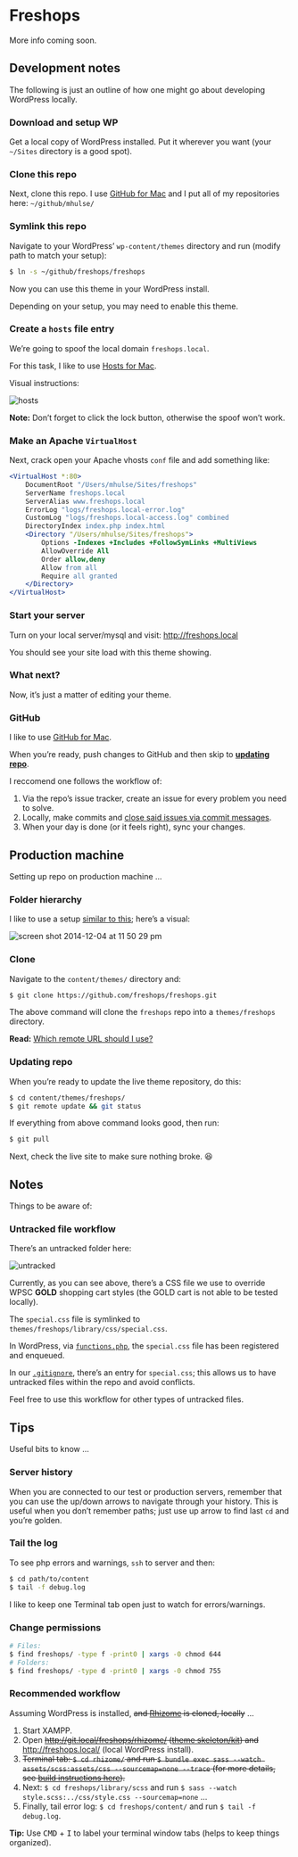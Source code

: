 # Freshops

More info coming soon.

## Development notes

The following is just an outline of how one might go about developing WordPress locally.

### Download and setup WP

Get a local copy of WordPress installed. Put it wherever you want (your `~/Sites` directory is a good spot).

### Clone this repo

Next, clone this repo. I use [GitHub for Mac](https://mac.github.com/) and I put all of my repositories here: `~/github/mhulse/`

### Symlink this repo

Navigate to your WordPress’ `wp-content/themes` directory and run (modify path to match your setup):

```bash
$ ln -s ~/github/freshops/freshops
```

Now you can use this theme in your WordPress install.

Depending on your setup, you may need to enable this theme.

### Create a `hosts` file entry

We’re going to spoof the local domain `freshops.local`.

For this task, I like to use [Hosts for Mac](http://www.macupdate.com/app/mac/40003/hosts).

Visual instructions:

![hosts](https://cloud.githubusercontent.com/assets/218624/5311699/d495cee2-7bff-11e4-897e-f60ac39a2594.gif)

**Note:** Don’t forget to click the lock button, otherwise the spoof won’t work.

### Make an Apache `VirtualHost`

Next, crack open your Apache vhosts `conf` file and add something like:

```apache
<VirtualHost *:80>
	DocumentRoot "/Users/mhulse/Sites/freshops"
	ServerName freshops.local
	ServerAlias www.freshops.local
	ErrorLog "logs/freshops.local-error.log"
	CustomLog "logs/freshops.local-access.log" combined
	DirectoryIndex index.php index.html
	<Directory "/Users/mhulse/Sites/freshops">
		Options -Indexes +Includes +FollowSymLinks +MultiViews
		AllowOverride All
		Order allow,deny
		Allow from all
		Require all granted
	</Directory>
</VirtualHost>
```

### Start your server

Turn on your local server/mysql and visit: <http://freshops.local>

You should see your site load with this theme showing.

### What next?

Now, it’s just a matter of editing your theme.

### GitHub

I like to use [GitHub for Mac](https://mac.github.com/).

When you’re ready, push changes to GitHub and then skip to **[updating repo](#updating-repo)**.

I reccomend one follows the workflow of:

1. Via the repo’s issue tracker, create an issue for every problem you need to solve.
1. Locally, make commits and [close said issues via commit messages](https://help.github.com/articles/closing-issues-via-commit-messages/).
1. When your day is done (or it feels right), sync your changes.

## Production machine

Setting up repo on production machine …

### Folder hierarchy

I like to use a setup [similar to this](https://github.com/mhulse/bueller); here’s a visual:

![screen shot 2014-12-04 at 11 50 29 pm](https://cloud.githubusercontent.com/assets/218624/5312526/5dd83be4-7c10-11e4-8f04-4e3135f6fa76.png)

### Clone

Navigate to the `content/themes/` directory and:

```bash
$ git clone https://github.com/freshops/freshops.git
```

The above command will clone the `freshops` repo into a `themes/freshops` directory.

**Read:** [Which remote URL should I use?](https://help.github.com/articles/which-remote-url-should-i-use/)

### Updating repo

When you’re ready to update the live theme repository, do this:

```bash
$ cd content/themes/freshops/
$ git remote update && git status
```

If everything from above command looks good, then run:

```bash
$ git pull
```

Next, check the live site to make sure nothing broke. :laughing:

## Notes

Things to be aware of:

### Untracked file workflow

There’s an untracked folder here:

![untracked](https://cloud.githubusercontent.com/assets/218624/5688496/d211d9ee-980c-11e4-9c74-0fc7d4920616.png)

Currently, as you can see above, there’s a CSS file we use to override WPSC **GOLD** shopping cart styles (the GOLD cart is not able to be tested locally).

The `special.css` file is symlinked to `themes/freshops/library/css/special.css`.

In WordPress, via [`functions.php`](functions.php), the `special.css` file has been registered and enqueued.

In our [`.gitignore`](.gitignore), there’s an entry for `special.css`; this allows us to have untracked files within the repo and avoid conflicts.

Feel free to use this workflow for other types of untracked files.

## Tips

Useful bits to know …

### Server history

When you are connected to our test or production servers, remember that you can use the up/down arrows to navigate through your history. This is useful when you don’t remember paths; just use up arrow to find last `cd` and you’re golden.

### Tail the log

To see php errors and warnings, `ssh` to server and then:

```bash
$ cd path/to/content
$ tail -f debug.log
```

I like to keep one Terminal tab open just to watch for errors/warnings.

### Change permissions

```bash
# Files:
$ find freshops/ -type f -print0 | xargs -0 chmod 644
# Folders:
$ find freshops/ -type d -print0 | xargs -0 chmod 755
```

### Recommended workflow

Assuming WordPress is installed, ~~and [Rhizome](https://github.com/freshops/rhizome) is cloned, locally~~ …

1. Start XAMPP.
1. Open ~~<http://git.local/freshops/rhizome/> ([theme skeleton/kit](https://github.com/freshops/rhizome)) and~~ <http://freshops.local/> (local WordPress install).
1. ~~Terminal tab: `$ cd rhizome/` and run `$ bundle exec sass --watch assets/scss:assets/css --sourcemap=none --trace` (for more details, see [build instructions here](https://github.com/freshops/rhizome#development-commands)).~~
1. Next: `$ cd freshops/library/scss` and run `$ sass --watch style.scss:../css/style.css --sourcemap=none` …
1. Finally, tail error log: `$ cd freshops/content/` and run `$ tail -f debug.log`.

**Tip:** Use <kbd>CMD</kbd> + <kbd>I</kbd> to label your terminal window tabs (helps to keep things organized).
